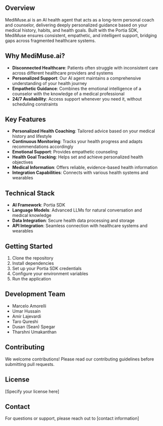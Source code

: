 ## Overview
MediMuse.ai is an AI health agent that acts as a long-term personal coach and counselor, delivering deeply personalized guidance based on your medical history, habits, and health goals. Built with the Portia SDK, MediMuse ensures consistent, empathetic, and intelligent support, bridging gaps across fragmented healthcare systems.

## Why MediMuse.ai?
- **Disconnected Healthcare**: Patients often struggle with inconsistent care across different healthcare providers and systems
- **Personalized Support**: Our AI agent maintains a comprehensive understanding of your health journey
- **Empathetic Guidance**: Combines the emotional intelligence of a counselor with the knowledge of a medical professional
- **24/7 Availability**: Access support whenever you need it, without scheduling constraints

## Key Features
- **Personalized Health Coaching**: Tailored advice based on your medical history and lifestyle
- **Continuous Monitoring**: Tracks your health progress and adapts recommendations accordingly
- **Emotional Support**: Provides empathetic counseling
- **Health Goal Tracking**: Helps set and achieve personalized health objectives
- **Medical Information**: Offers reliable, evidence-based health information
- **Integration Capabilities**: Connects with various health systems and wearables

## Technical Stack
- **AI Framework**: Portia SDK
- **Language Models**: Advanced LLMs for natural conversation and medical knowledge
- **Data Integration**: Secure health data processing and storage
- **API Integration**: Seamless connection with healthcare systems and wearables

## Getting Started
1. Clone the repository
2. Install dependencies
3. Set up your Portia SDK credentials
4. Configure your environment variables
5. Run the application

## Development Team
- Marcelo Amorelli
- Umar Hussain
- Amir Lajevardi
- Taro Qureshi
- Dusan (Sean) Spegar
- Tharshni Umakanthan

## Contributing
We welcome contributions! Please read our contributing guidelines before submitting pull requests.

## License
[Specify your license here]

## Contact
For questions or support, please reach out to [contact information]
